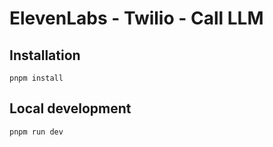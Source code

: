 # ElevenLabs - Twilio - Call LLM

## Installation

```
pnpm install
```

## Local development

```
pnpm run dev
```
